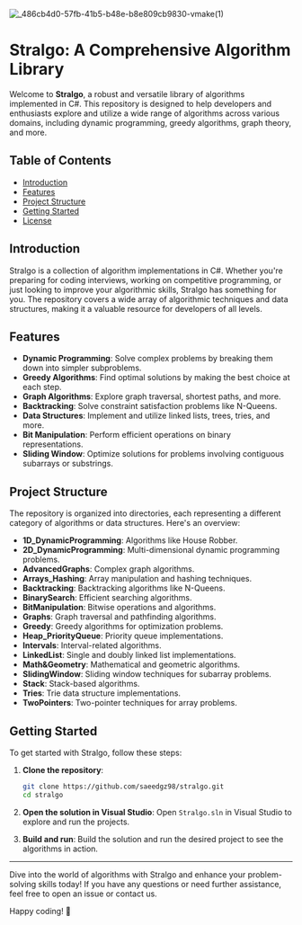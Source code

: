 ![_486cb4d0-57fb-41b5-b48e-b8e809cb9830-vmake(1)](https://github.com/user-attachments/assets/b94fc7e4-20b5-4dfc-ac37-c1bcb41204e2)

# Stralgo: A Comprehensive Algorithm Library

Welcome to **Stralgo**, a robust and versatile library of algorithms implemented in C#. This repository is designed to help developers and enthusiasts explore and utilize a wide range of algorithms across various domains, including dynamic programming, greedy algorithms, graph theory, and more.

## Table of Contents

- [Introduction](#introduction)
- [Features](#features)
- [Project Structure](#project-structure)
- [Getting Started](#getting-started)
- [License](#license)

## Introduction

Stralgo is a collection of algorithm implementations in C#. Whether you're preparing for coding interviews, working on competitive programming, or just looking to improve your algorithmic skills, Stralgo has something for you. The repository covers a wide array of algorithmic techniques and data structures, making it a valuable resource for developers of all levels.

## Features

- **Dynamic Programming**: Solve complex problems by breaking them down into simpler subproblems.
- **Greedy Algorithms**: Find optimal solutions by making the best choice at each step.
- **Graph Algorithms**: Explore graph traversal, shortest paths, and more.
- **Backtracking**: Solve constraint satisfaction problems like N-Queens.
- **Data Structures**: Implement and utilize linked lists, trees, tries, and more.
- **Bit Manipulation**: Perform efficient operations on binary representations.
- **Sliding Window**: Optimize solutions for problems involving contiguous subarrays or substrings.

## Project Structure

The repository is organized into directories, each representing a different category of algorithms or data structures. Here's an overview:

- **1D_DynamicProgramming**: Algorithms like House Robber.
- **2D_DynamicProgramming**: Multi-dimensional dynamic programming problems.
- **AdvancedGraphs**: Complex graph algorithms.
- **Arrays_Hashing**: Array manipulation and hashing techniques.
- **Backtracking**: Backtracking algorithms like N-Queens.
- **BinarySearch**: Efficient searching algorithms.
- **BitManipulation**: Bitwise operations and algorithms.
- **Graphs**: Graph traversal and pathfinding algorithms.
- **Greedy**: Greedy algorithms for optimization problems.
- **Heap_PriorityQueue**: Priority queue implementations.
- **Intervals**: Interval-related algorithms.
- **LinkedList**: Single and doubly linked list implementations.
- **Math&Geometry**: Mathematical and geometric algorithms.
- **SlidingWindow**: Sliding window techniques for subarray problems.
- **Stack**: Stack-based algorithms.
- **Tries**: Trie data structure implementations.
- **TwoPointers**: Two-pointer techniques for array problems.

## Getting Started

To get started with Stralgo, follow these steps:

1. **Clone the repository**:
    ```sh
    git clone https://github.com/saeedgz98/stralgo.git
    cd stralgo
    ```

2. **Open the solution in Visual Studio**:
    Open `Stralgo.sln` in Visual Studio to explore and run the projects.

3. **Build and run**:
    Build the solution and run the desired project to see the algorithms in action.

---

Dive into the world of algorithms with Stralgo and enhance your problem-solving skills today! If you have any questions or need further assistance, feel free to open an issue or contact us.

Happy coding! 🚀
